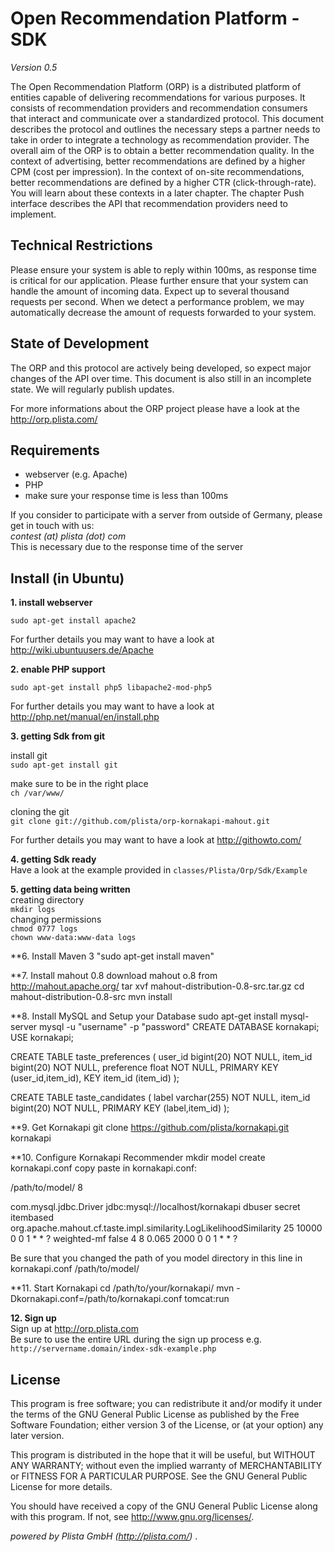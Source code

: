Open Recommendation Platform - SDK
==================================
*Version 0.5*

The Open Recommendation Platform (ORP) is a distributed platform of entities capable of delivering recommendations for various purposes. It consists of recommendation providers and recommendation consumers that interact and communicate over a standardized protocol. This document describes the protocol and outlines the necessary steps a partner needs to take in order to integrate a technology as recommendation provider. The overall aim of the ORP is to obtain a better recommendation quality. In the context of advertising, better recommendations are defined by a higher CPM (cost per impression). In the context of on-site recommendations, better recommendations are defined by a higher CTR (click-through-rate). You will learn about these contexts in a later chapter. The chapter Push interface describes the API that recommendation providers need to implement.

Technical Restrictions
----------------------

Please ensure your system is able to reply within 100ms, as response time is critical for our application. Please further ensure that your system can handle the amount of incoming data. Expect up to several thousand requests per second. When we detect a performance problem, we may automatically decrease the amount of requests forwarded to your system.


State of Development
--------------------
The ORP and this protocol are actively being developed, so expect major changes of the API over time. This document is also still in an incomplete state. We will regularly publish updates.

For more informations about the ORP project please have a look at the http://orp.plista.com/




Requirements
------------
-  webserver (e.g. Apache)
-  PHP
-  make sure your response time is less than 100ms

If you consider to participate with a server from outside of Germany, please get in touch with us:<br>
*contest (at) plista (dot) com* <br>
This is necessary due to the response time of the server

Install (in Ubuntu)
-------------------

**1. install webserver**


`sudo apt-get install apache2`

For further details you may want to have a look at http://wiki.ubuntuusers.de/Apache


**2. enable PHP support**

`sudo apt-get install php5 libapache2-mod-php5`



For further details you may want to have a look at http://php.net/manual/en/install.php

**3. getting Sdk from git**

 install git<br>
`sudo apt-get install git`

 make sure to be in the right place<br>
`ch /var/www/`

 cloning the git<br>
`git clone git://github.com/plista/orp-kornakapi-mahout.git`

For further details you may want to have a look at http://githowto.com/

**4. getting Sdk ready** <br>
Have a look at the example provided in `classes/Plista/Orp/Sdk/Example`

**5. getting data being written** <br>
creating directory <br>
`mkdir logs` <br>
changing permissions <br>
`chmod 0777 logs` <br>
`chown www-data:www-data logs` <br>

**6. Install Maven 3
"sudo apt-get install maven"

**7. Install mahout 0.8
download mahout o.8 from http://mahout.apache.org/
tar xvf mahout-distribution-0.8-src.tar.gz
cd mahout-distribution-0.8-src
mvn install

**8. Install MySQL and Setup your Database
sudo apt-get install mysql-server
mysql -u "username" -p "password"
CREATE DATABASE kornakapi;
USE kornakapi;

CREATE TABLE taste_preferences (
  user_id bigint(20) NOT NULL,
  item_id bigint(20) NOT NULL,
  preference float NOT NULL,
  PRIMARY KEY (user_id,item_id),
  KEY item_id (item_id)
);

CREATE TABLE taste_candidates (
  label varchar(255) NOT NULL,
  item_id bigint(20) NOT NULL,
  PRIMARY KEY (label,item_id)
);

**9. Get Kornakapi
git clone https://github.com/plista/kornakapi.git kornakapi

**10. Configure Kornakapi Recommender
mkdir model
create kornakapi.conf
copy paste in kornakapi.conf:

<configuration>

  <modelDirectory>/path/to/model/</modelDirectory>
  <numProcessorsForTraining>8</numProcessorsForTraining>

  <storageConfiguration>
    <jdbcDriverClass>com.mysql.jdbc.Driver</jdbcDriverClass>
    <jdbcUrl>jdbc:mysql://localhost/kornakapi</jdbcUrl>
    <username>dbuser</username>
    <password>secret</password>
  </storageConfiguration>

  <itembasedRecommenders>
    <itembasedRecommender>
      <name>itembased</name>
      <similarityClass>org.apache.mahout.cf.taste.impl.similarity.LogLikelihoodSimilarity</similarityClass>
      <similarItemsPerItem>25</similarItemsPerItem>
      <retrainAfterPreferenceChanges>10000</retrainAfterPreferenceChanges>
      <retrainCronExpression>0 0 1 * * ?</retrainCronExpression>
    </itembasedRecommender>
  </itembasedRecommenders>

  <factorizationbasedRecommenders>
    <factorizationbasedRecommender>
      <name>weighted-mf</name>
      <usesImplicitFeedback>false</usesImplicitFeedback>
      <numberOfFeatures>4</numberOfFeatures>
      <numberOfIterations>8</numberOfIterations>
      <lambda>0.065</lambda>
      <retrainAfterPreferenceChanges>2000</retrainAfterPreferenceChanges>
      <retrainCronExpression>0 0 1 * * ?</retrainCronExpression>
    </factorizationbasedRecommender>
  </factorizationbasedRecommenders>

</configuration>

Be sure that you changed the path of you model directory in this line in kornakapi.conf <modelDirectory>/path/to/model/</modelDirectory>

**11. Start Kornakapi
cd /path/to/your/kornakapi/
mvn -Dkornakapi.conf=/path/to/kornakapi.conf tomcat:run


**12. Sign up** <br>
Sign up at http://orp.plista.com <br>
Be sure to use the entire URL during the sign up process e.g.
`http://servername.domain/index-sdk-example.php`

License
-------
This program is free software; you can redistribute it and/or
modify it under the terms of the GNU General Public License as
published by the Free Software Foundation; either version 3 of
the License, or (at your option) any later version.

This program is distributed in the hope that it will be useful,
but WITHOUT ANY WARRANTY; without even the implied warranty of
MERCHANTABILITY or FITNESS FOR A PARTICULAR PURPOSE.  See the
GNU General Public License for more details.

You should have received a copy of the GNU General Public License
along with this program.  If not, see <http://www.gnu.org/licenses/>.



*powered by Plista GmbH (http://plista.com/)* .


